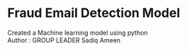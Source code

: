 # Fraud Email Detection Model
Created a Machine learning model using python 
<br>
Author : GROUP LEADER Sadiq Ameen 

